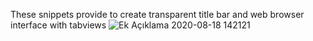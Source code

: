 These snippets provide to create transparent title bar and web browser interface with tabviews
![Ek Açıklama 2020-08-18 142121](https://user-images.githubusercontent.com/57360358/90507202-2c063080-e15e-11ea-8ea2-9d1ee0aac3bc.png)
